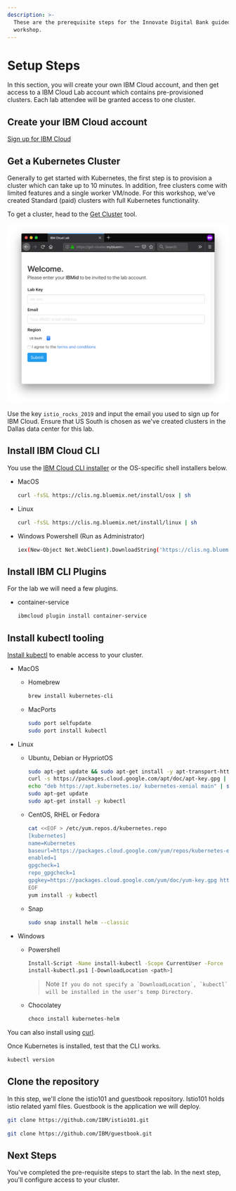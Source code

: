 ```yaml
---
description: >-
  These are the prerequisite steps for the Innovate Digital Bank guided
  workshop.
---
```


# Setup Steps

In this section, you will create your own IBM Cloud account, and then get access to a IBM Cloud Lab account which contains pre-provisioned clusters. Each lab attendee will be granted access to one cluster.

## Create your IBM Cloud account

[Sign up for IBM Cloud](https://ibm.biz/Bd2Gpd)

## Get a Kubernetes Cluster

Generally to get started with Kubernetes, the first step is to provision a cluster which can take up to 10 minutes. In addition, free clusters come with limited features and a single worker VM/node. For this workshop, we've created Standard \(paid\) clusters with full Kubernetes functionality.

To get a cluster, head to the [Get Cluster](https://kubernetes-istio-workshop.mybluemix.net) tool.

![](../.gitbook/assets/image%20%281%29.png)

Use the key `istio_rocks_2019` and input the email you used to sign up for IBM Cloud. Ensure that US South is chosen as we've created clusters in the Dallas data center for this lab.

## Install IBM Cloud CLI

You use the [IBM Cloud CLI installer](https://console.bluemix.net/docs/cli/reference/ibmcloud/download_cli.html#install_use) or the OS-specific shell installers below.

* MacOS

  ```bash
  curl -fsSL https://clis.ng.bluemix.net/install/osx | sh
  ```

* Linux

  ```bash
  curl -fsSL https://clis.ng.bluemix.net/install/linux | sh
  ```

* Windows Powershell \(Run as Administrator\)

  ```bash
  iex(New-Object Net.WebClient).DownloadString('https://clis.ng.bluemix.net/install/powershell')
  ```

## Install IBM CLI Plugins

For the lab we will need a few plugins.

* container-service

  ```bash
  ibmcloud plugin install container-service
  ```

## Install kubectl tooling

[Install kubectl](https://kubernetes.io/docs/tasks/tools/install-kubectl/) to enable access to your cluster.

* MacOS
  * Homebrew

    ```bash
    brew install kubernetes-cli
    ```

  * MacPorts

    ```bash
    sudo port selfupdate
    sudo port install kubectl
    ```
* Linux
  * Ubuntu, Debian or HypriotOS

    ```bash
    sudo apt-get update && sudo apt-get install -y apt-transport-https
    curl -s https://packages.cloud.google.com/apt/doc/apt-key.gpg | sudo apt-key add -
    echo "deb https://apt.kubernetes.io/ kubernetes-xenial main" | sudo tee -a /etc/apt/sources.list.d/kubernetes.list
    sudo apt-get update
    sudo apt-get install -y kubectl
    ```

  * CentOS, RHEL or Fedora

    ```bash
    cat <<EOF > /etc/yum.repos.d/kubernetes.repo
    [kubernetes]
    name=Kubernetes
    baseurl=https://packages.cloud.google.com/yum/repos/kubernetes-el7-x86_64
    enabled=1
    gpgcheck=1
    repo_gpgcheck=1
    gpgkey=https://packages.cloud.google.com/yum/doc/yum-key.gpg https://packages.cloud.google.com/yum/doc/rpm-package-key.gpg
    EOF
    yum install -y kubectl
    ```

  * Snap

    ```bash
    sudo snap install helm --classic
    ```
* Windows
  * Powershell

    ```bash
    Install-Script -Name install-kubectl -Scope CurrentUser -Force
    install-kubectl.ps1 [-DownloadLocation <path>]
    ```

    > Note ``If you do not specify a `DownloadLocation`, `kubectl` will be installed in the user's temp Directory.``

  * Chocolatey

    ```bash
    choco install kubernetes-helm
    ```

You can also install using [curl](https://kubernetes.io/docs/tasks/tools/install-kubectl/#install-kubectl-binary-using-curl).

Once Kubernetes is installed, test that the CLI works.

```bash
kubectl version
```

## Clone the repository

In this step, we'll clone the istio101 and guestbook repository. Istio101 holds istio related yaml files. Guestbook is the application we will deploy.

```bash
git clone https://github.com/IBM/istio101.git
```

```bash
git clone https://github.com/IBM/guestbook.git
```

## Next Steps

You've completed the pre-requisite steps to start the lab. In the next step, you'll configure access to your cluster.

